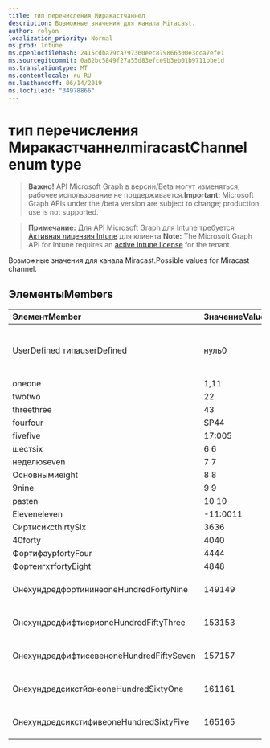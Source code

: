 ```yaml
---
title: тип перечисления Миракастчаннел
description: Возможные значения для канала Miracast.
author: rolyon
localization_priority: Normal
ms.prod: Intune
ms.openlocfilehash: 2415cdba79ca797360eec879866300e3cca7efe1
ms.sourcegitcommit: 0a62bc5849f27a55d83efce9b3eb01b9711bbe1d
ms.translationtype: MT
ms.contentlocale: ru-RU
ms.lasthandoff: 06/14/2019
ms.locfileid: "34978866"
---
```

# <a name="miracastchannel-enum-type"></a><span data-ttu-id="16c8c-103">тип перечисления Миракастчаннел</span><span class="sxs-lookup"><span data-stu-id="16c8c-103">miracastChannel enum type</span></span>

> <span data-ttu-id="16c8c-104">**Важно!** API Microsoft Graph в версии/Beta могут изменяться; рабочее использование не поддерживается.</span><span class="sxs-lookup"><span data-stu-id="16c8c-104">**Important:** Microsoft Graph APIs under the /beta version are subject to change; production use is not supported.</span></span>

> <span data-ttu-id="16c8c-105">**Примечание:** Для API Microsoft Graph для Intune требуется [Активная лицензия Intune](https://go.microsoft.com/fwlink/?linkid=839381) для клиента.</span><span class="sxs-lookup"><span data-stu-id="16c8c-105">**Note:** The Microsoft Graph API for Intune requires an [active Intune license](https://go.microsoft.com/fwlink/?linkid=839381) for the tenant.</span></span>

<span data-ttu-id="16c8c-106">Возможные значения для канала Miracast.</span><span class="sxs-lookup"><span data-stu-id="16c8c-106">Possible values for Miracast channel.</span></span>

## <a name="members"></a><span data-ttu-id="16c8c-107">Элементы</span><span class="sxs-lookup"><span data-stu-id="16c8c-107">Members</span></span>
|<span data-ttu-id="16c8c-108">Элемент</span><span class="sxs-lookup"><span data-stu-id="16c8c-108">Member</span></span>|<span data-ttu-id="16c8c-109">Значение</span><span class="sxs-lookup"><span data-stu-id="16c8c-109">Value</span></span>|<span data-ttu-id="16c8c-110">Описание</span><span class="sxs-lookup"><span data-stu-id="16c8c-110">Description</span></span>|
|:---|:---|:---|
|<span data-ttu-id="16c8c-111">UserDefined типа</span><span class="sxs-lookup"><span data-stu-id="16c8c-111">userDefined</span></span>|<span data-ttu-id="16c8c-112">нуль</span><span class="sxs-lookup"><span data-stu-id="16c8c-112">0</span></span>|<span data-ttu-id="16c8c-113">Пользователь определен, значение по умолчанию, без намерения.</span><span class="sxs-lookup"><span data-stu-id="16c8c-113">User Defined, default value, no intent.</span></span>|
|<span data-ttu-id="16c8c-114">one</span><span class="sxs-lookup"><span data-stu-id="16c8c-114">one</span></span>|<span data-ttu-id="16c8c-115">1,1</span><span class="sxs-lookup"><span data-stu-id="16c8c-115">1</span></span>|<span data-ttu-id="16c8c-116">Один.</span><span class="sxs-lookup"><span data-stu-id="16c8c-116">One.</span></span>|
|<span data-ttu-id="16c8c-117">two</span><span class="sxs-lookup"><span data-stu-id="16c8c-117">two</span></span>|<span data-ttu-id="16c8c-118">2</span><span class="sxs-lookup"><span data-stu-id="16c8c-118">2</span></span>|<span data-ttu-id="16c8c-119">2.</span><span class="sxs-lookup"><span data-stu-id="16c8c-119">Two.</span></span>|
|<span data-ttu-id="16c8c-120">three</span><span class="sxs-lookup"><span data-stu-id="16c8c-120">three</span></span>|<span data-ttu-id="16c8c-121">4</span><span class="sxs-lookup"><span data-stu-id="16c8c-121">3</span></span>|<span data-ttu-id="16c8c-122">Трёх.</span><span class="sxs-lookup"><span data-stu-id="16c8c-122">Three.</span></span>|
|<span data-ttu-id="16c8c-123">four</span><span class="sxs-lookup"><span data-stu-id="16c8c-123">four</span></span>|<span data-ttu-id="16c8c-124">SP4</span><span class="sxs-lookup"><span data-stu-id="16c8c-124">4</span></span>|<span data-ttu-id="16c8c-125">Четыре.</span><span class="sxs-lookup"><span data-stu-id="16c8c-125">Four.</span></span>|
|<span data-ttu-id="16c8c-126">five</span><span class="sxs-lookup"><span data-stu-id="16c8c-126">five</span></span>|<span data-ttu-id="16c8c-127">17:00</span><span class="sxs-lookup"><span data-stu-id="16c8c-127">5</span></span>|<span data-ttu-id="16c8c-128">Следующих.</span><span class="sxs-lookup"><span data-stu-id="16c8c-128">Five.</span></span>|
|<span data-ttu-id="16c8c-129">шест</span><span class="sxs-lookup"><span data-stu-id="16c8c-129">six</span></span>|<span data-ttu-id="16c8c-130">6 </span><span class="sxs-lookup"><span data-stu-id="16c8c-130">6</span></span>|<span data-ttu-id="16c8c-131">Шест.</span><span class="sxs-lookup"><span data-stu-id="16c8c-131">Six.</span></span>|
|<span data-ttu-id="16c8c-132">неделю</span><span class="sxs-lookup"><span data-stu-id="16c8c-132">seven</span></span>|<span data-ttu-id="16c8c-133">7 </span><span class="sxs-lookup"><span data-stu-id="16c8c-133">7</span></span>|<span data-ttu-id="16c8c-134">Неделю.</span><span class="sxs-lookup"><span data-stu-id="16c8c-134">Seven.</span></span>|
|<span data-ttu-id="16c8c-135">Основными</span><span class="sxs-lookup"><span data-stu-id="16c8c-135">eight</span></span>|<span data-ttu-id="16c8c-136">8 </span><span class="sxs-lookup"><span data-stu-id="16c8c-136">8</span></span>|<span data-ttu-id="16c8c-137">Основными.</span><span class="sxs-lookup"><span data-stu-id="16c8c-137">Eight.</span></span>|
|<span data-ttu-id="16c8c-138">9</span><span class="sxs-lookup"><span data-stu-id="16c8c-138">nine</span></span>|<span data-ttu-id="16c8c-139">9 </span><span class="sxs-lookup"><span data-stu-id="16c8c-139">9</span></span>|<span data-ttu-id="16c8c-140">9.</span><span class="sxs-lookup"><span data-stu-id="16c8c-140">Nine.</span></span>|
|<span data-ttu-id="16c8c-141">раз</span><span class="sxs-lookup"><span data-stu-id="16c8c-141">ten</span></span>|<span data-ttu-id="16c8c-142">10 </span><span class="sxs-lookup"><span data-stu-id="16c8c-142">10</span></span>|<span data-ttu-id="16c8c-143">Раз.</span><span class="sxs-lookup"><span data-stu-id="16c8c-143">Ten.</span></span>|
|<span data-ttu-id="16c8c-144">Eleven</span><span class="sxs-lookup"><span data-stu-id="16c8c-144">eleven</span></span>|<span data-ttu-id="16c8c-145">-11:00</span><span class="sxs-lookup"><span data-stu-id="16c8c-145">11</span></span>|<span data-ttu-id="16c8c-146">Eleven.</span><span class="sxs-lookup"><span data-stu-id="16c8c-146">Eleven.</span></span>|
|<span data-ttu-id="16c8c-147">Сиртисикс</span><span class="sxs-lookup"><span data-stu-id="16c8c-147">thirtySix</span></span>|<span data-ttu-id="16c8c-148">36</span><span class="sxs-lookup"><span data-stu-id="16c8c-148">36</span></span>|<span data-ttu-id="16c8c-149">36.</span><span class="sxs-lookup"><span data-stu-id="16c8c-149">Thirty-Six.</span></span>|
|<span data-ttu-id="16c8c-150">40</span><span class="sxs-lookup"><span data-stu-id="16c8c-150">forty</span></span>|<span data-ttu-id="16c8c-151">40</span><span class="sxs-lookup"><span data-stu-id="16c8c-151">40</span></span>|<span data-ttu-id="16c8c-152">40.</span><span class="sxs-lookup"><span data-stu-id="16c8c-152">Forty.</span></span>|
|<span data-ttu-id="16c8c-153">Фортифаур</span><span class="sxs-lookup"><span data-stu-id="16c8c-153">fortyFour</span></span>|<span data-ttu-id="16c8c-154">44</span><span class="sxs-lookup"><span data-stu-id="16c8c-154">44</span></span>|<span data-ttu-id="16c8c-155">44.</span><span class="sxs-lookup"><span data-stu-id="16c8c-155">Forty-Four.</span></span>|
|<span data-ttu-id="16c8c-156">Фортеигхт</span><span class="sxs-lookup"><span data-stu-id="16c8c-156">fortyEight</span></span>|<span data-ttu-id="16c8c-157">48</span><span class="sxs-lookup"><span data-stu-id="16c8c-157">48</span></span>|<span data-ttu-id="16c8c-158">48.</span><span class="sxs-lookup"><span data-stu-id="16c8c-158">Forty-Eight.</span></span>|
|<span data-ttu-id="16c8c-159">Онехундредфортинине</span><span class="sxs-lookup"><span data-stu-id="16c8c-159">oneHundredFortyNine</span></span>|<span data-ttu-id="16c8c-160">149</span><span class="sxs-lookup"><span data-stu-id="16c8c-160">149</span></span>|<span data-ttu-id="16c8c-161">Онехундредфорти — девять.</span><span class="sxs-lookup"><span data-stu-id="16c8c-161">OneHundredForty-Nine.</span></span>|
|<span data-ttu-id="16c8c-162">Онехундредфифтисри</span><span class="sxs-lookup"><span data-stu-id="16c8c-162">oneHundredFiftyThree</span></span>|<span data-ttu-id="16c8c-163">153</span><span class="sxs-lookup"><span data-stu-id="16c8c-163">153</span></span>|<span data-ttu-id="16c8c-164">Онехундредфифти — три.</span><span class="sxs-lookup"><span data-stu-id="16c8c-164">OneHundredFifty-Three.</span></span>|
|<span data-ttu-id="16c8c-165">Онехундредфифтисевен</span><span class="sxs-lookup"><span data-stu-id="16c8c-165">oneHundredFiftySeven</span></span>|<span data-ttu-id="16c8c-166">157</span><span class="sxs-lookup"><span data-stu-id="16c8c-166">157</span></span>|<span data-ttu-id="16c8c-167">Онехундредфифти — семь.</span><span class="sxs-lookup"><span data-stu-id="16c8c-167">OneHundredFifty-Seven.</span></span>|
|<span data-ttu-id="16c8c-168">Онехундредсикстйоне</span><span class="sxs-lookup"><span data-stu-id="16c8c-168">oneHundredSixtyOne</span></span>|<span data-ttu-id="16c8c-169">161</span><span class="sxs-lookup"><span data-stu-id="16c8c-169">161</span></span>|<span data-ttu-id="16c8c-170">Онехундредсиксти — один.</span><span class="sxs-lookup"><span data-stu-id="16c8c-170">OneHundredSixty-One.</span></span>|
|<span data-ttu-id="16c8c-171">Онехундредсикстифиве</span><span class="sxs-lookup"><span data-stu-id="16c8c-171">oneHundredSixtyFive</span></span>|<span data-ttu-id="16c8c-172">165</span><span class="sxs-lookup"><span data-stu-id="16c8c-172">165</span></span>|<span data-ttu-id="16c8c-173">Онехундредсиксти — пять.</span><span class="sxs-lookup"><span data-stu-id="16c8c-173">OneHundredSixty-Five.</span></span>|





